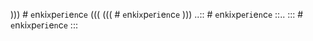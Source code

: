 ))) # `e`n`k`i`x`p`e`r`i`e`n`c`e` (((
((( # `e`n`k`i`x`p`e`r`i`e`n`c`e` )))
..:: # `e`n`k`i`x`p`e`r`i`e`n`c`e` ::..
::: # `e`n`k`i`x`p`e`r`i`e`n`c`e` :::

